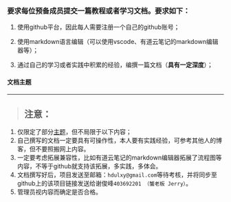 ### 要求每位预备成员提交一篇教程或者学习文档。要求如下：
1. 使用github平台，因此每人需要注册一个自己的github账号；

2. 使用markdown语言编辑（可以使用vscode、有道云笔记的markdown编辑器等）；

3. 通过自己的学习或者实践中积累的经验，编撰一篇文档（**具有一定深度**）；

#### 文档主题

------------



> ## 注意：
1. 仅限定了部分[主题](https://403692201.github.io/pf_evaluation/doc_theme "主题")，但不局限于以下内容；
2. 自己撰写的文档一定要具有可操作性，本人要有实践经验，可参考其他人的博客，但不要照搬网上内容。
3. 一定要考虑拓展兼容性，比如有道云笔记的markdown编辑器拓展了流程图等内容，不等于github就支持该拓展，多实践，多体会。
4. 文档撰写好后，项目发送至邮箱：`hdulxy@gmail.com`等待考核，并将同步至github上的该项目链接发送给谢俊峰`403692201 （蟹老板 Jerry）`。
5. 管理员视内容而确定是否合格。
